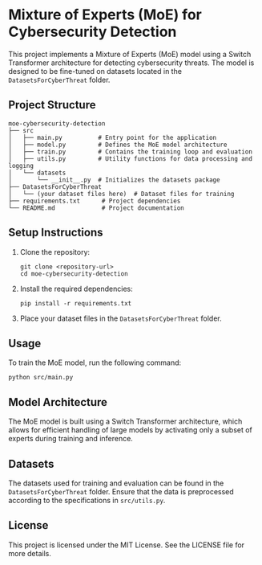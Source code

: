 # Mixture of Experts (MoE) for Cybersecurity Detection

This project implements a Mixture of Experts (MoE) model using a Switch Transformer architecture for detecting cybersecurity threats. The model is designed to be fine-tuned on datasets located in the `DatasetsForCyberThreat` folder.

## Project Structure

```
moe-cybersecurity-detection
├── src
│   ├── main.py          # Entry point for the application
│   ├── model.py         # Defines the MoE model architecture
│   ├── train.py         # Contains the training loop and evaluation
│   ├── utils.py         # Utility functions for data processing and logging
│   └── datasets
│       └── __init__.py  # Initializes the datasets package
├── DatasetsForCyberThreat
│   └── (your dataset files here)  # Dataset files for training
├── requirements.txt      # Project dependencies
└── README.md             # Project documentation
```

## Setup Instructions

1. Clone the repository:
   ```
   git clone <repository-url>
   cd moe-cybersecurity-detection
   ```

2. Install the required dependencies:
   ```
   pip install -r requirements.txt
   ```

3. Place your dataset files in the `DatasetsForCyberThreat` folder.

## Usage

To train the MoE model, run the following command:
```
python src/main.py
```

## Model Architecture

The MoE model is built using a Switch Transformer architecture, which allows for efficient handling of large models by activating only a subset of experts during training and inference.

## Datasets

The datasets used for training and evaluation can be found in the `DatasetsForCyberThreat` folder. Ensure that the data is preprocessed according to the specifications in `src/utils.py`.

## License

This project is licensed under the MIT License. See the LICENSE file for more details.